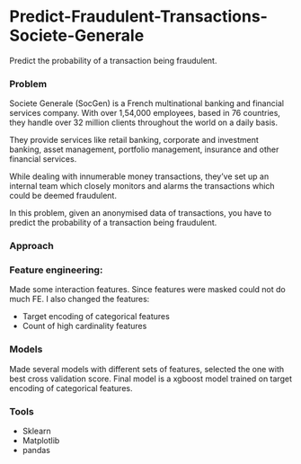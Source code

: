 # Predict-Fraudulent-Transactions-Societe-Generale
Predict the probability of a transaction being fraudulent.

### Problem
Societe Generale (SocGen) is a French multinational banking and financial services company. With over 1,54,000 employees, based in 76 countries, they handle over 32 million clients throughout the world on a daily basis.

They provide services like retail banking, corporate and investment banking, asset management, portfolio management, insurance and other financial services.

While dealing with innumerable money transactions, they’ve set up an internal team which closely monitors and alarms the transactions which could be deemed fraudulent.

In this problem, given an anonymised data of transactions, you have to predict the probability of a transaction being fraudulent.

### Approach

### Feature engineering: 
Made some interaction features. Since features were masked could not do much FE. I also changed the features:
* Target encoding of categorical features
* Count of high cardinality features

### Models
Made several models with different sets of features, selected the one with best cross validation score. Final model is a xgboost model trained on target encoding of categorical features.

### Tools
* Sklearn
* Matplotlib
* pandas
